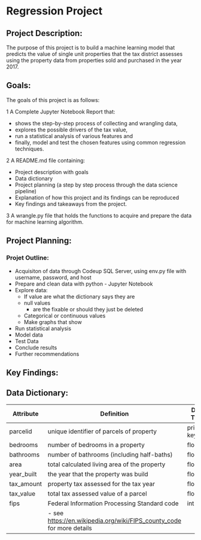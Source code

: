 # **Regression Project**

## Project Description:


The purpose of this project is to build a machine learning model that predicts the value of single unit properties that the tax district assesses using the property data from properties sold and purchased in the year 2017.

## Goals:
The goals of this project is as follows:

1  A Complete Jupyter Notebook Report that:
   - shows the step-by-step process of collecting and wrangling data, 
   - explores the possible drivers of the tax value, 
   - run a statistical analysis of various features and 
   - finally, model and test the chosen features using common regression techniques.
 
2  A README.md file containing:

  - Project description with goals
  - Data dictionary
  - Project planning (a step by step process through the data science pipeline)
  - Explanation of how this project and its findings can be reproduced
  - Key findings and takeaways from the project.
  
3  A wrangle.py file that holds the functions to acquire and prepare the data for machine learning algorithm.

## Project Planning:


### Projet Outline:

  - Acquisiton of data through Codeup SQL Server, using env.py file with username, password, and host
  - Prepare and clean data with python - Jupyter Notebook  
  - Explore data:
      - If value are what the dictionary says they are
      - null values
        - are the fixable or should they just be deleted
      - Categorical or continuous values
      - Make graphs that show
  - Run statistical analysis
  - Model data
  - Test Data
  - Conclude results
  - Further recommendations 
 
 ## Key Findings:
 
 ## Data Dictionary:
 
 | Attribute     | Definition                                                             | Data Type
 |---------------|------------------------------------------------------------------------|-----------------
 | parcelid      | unique identifier of parcels of property                               | primary key/int
 | bedrooms      | number of bedrooms in a property                                       | float
 | bathrooms     | number of bathrooms (including half-baths)                             | float
 | area          | total calculated living area of the property                           | float
 | year_built    | the year that the property was build                                   | float
 | tax_amount    | property tax assessed for the tax year                                 | float
 | tax_value     | total tax assessed value of a parcel                                   | float
 | fips          | Federal Information Processing Standard code                           | int
                 | - see https://en.wikipedia.org/wiki/FIPS_county_code for more details  |
 
